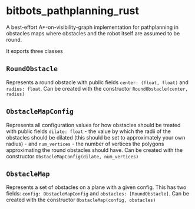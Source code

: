 # bitbots_pathplanning_rust

A best-effort A*-on-visibility-graph implementation for pathplanning in obstacles maps where obstacles and the robot itself are assumed to be round. 

It exports three classes

## `RoundObstacle`

Represents a round obstacle with public fields `center: (float, float)` and `radius: float`. Can be created with the constructor `RoundObstacle(center, radius)`

## `ObstacleMapConfig`

Represents all configuration values for how obstacles should be treated with public fields `dilate: float` - the value by which the radii of the obstacles should be dilated (this should be set to approximately your own radius) - and `num_vertices` - the number of vertices the polygons approximating the round obstacles should have. Can be created with the constructor `ObstacleMapConfig(dilate, num_vertices)`

## `ObstacleMap`

Represents a set of obstacles on a plane with a given config. This has two fields: `config: ObstacleMapConfig` and `obstacles: [RoundObstacle]`. Can be created with the constructor `ObstacleMap(config, obstacles)`
